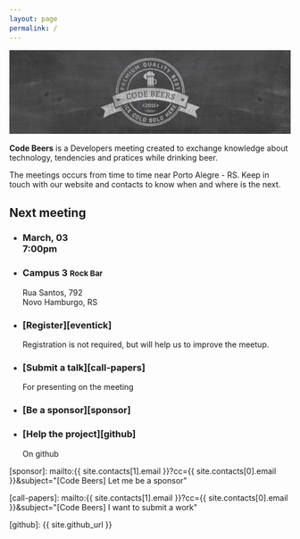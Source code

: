 ```yaml
---
layout: page
permalink: /
---
```


<img src="img/header-code-beers.png" alt="">

**Code Beers** is a Developers meeting created to exchange knowledge
about technology, tendencies and pratices while drinking beer.

The meetings occurs from time to time near Porto Alegre - RS. Keep in
touch with our website and contacts to know when and where is the next.

## Next meeting

<ul class="banners">
  <li class="schedule">
    <i class="watermark fa fa-clock-o"></i>
    <div class="info">
      <h3>March, 03 <br>
      7:00pm</h3>
    </div>
  </li>
  <li class="schedule">
    <i class="watermark fa fa-map-marker"></i>
    <div class="info">
    <h3>Campus 3 <small>Rock Bar</small></h3>
      Rua Santos, 792 <br>
      Novo Hamburgo, RS
    </div>
  </li>
  <li class="schedule">
    <i class="watermark fa fa-check"></i>
    <div class="info">
        <h3 markdown="1">[Register][eventick]</h3>
        Registration is not required, but will
        help us to improve the meetup.
    </div>
  </li>
  <li class="schedule">
    <i class="watermark fa fa-video-camera"></i>
    <div class="info">
        <h3 markdown="1">[Submit a talk][call-papers]</h3>
        For presenting on the meeting
    </div>
  </li>
  <li class="schedule">
    <i class="watermark fa fa-usd"></i>
    <div class="info">
        <h3 markdown="1">[Be a sponsor][sponsor]</h3>
    </div>
  </li>
  <li class="schedule">
    <i class="watermark fa fa-github"></i>
    <div class="info">
        <h3 markdown="1">[Help the project][github]</h3>
        On github
    </div>
  </li>
</ul>

[sponsor]: mailto:{{ site.contacts[1].email }}?cc={{ site.contacts[0].email }}&subject="[Code Beers] Let me be a sponsor"

[eventick]: http://eventick.com.br/code-beers

[call-papers]: mailto:{{ site.contacts[1].email }}?cc={{ site.contacts[0].email }}&subject="[Code Beers] I want to submit a work"

[github]: {{ site.github_url }}